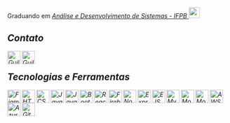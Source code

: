 ##

<p> Graduando em <a href="https://estudante.ifpb.edu.br/cursos/346/" target="_blank" > <em> Análise e Desenvolvimento de Sistemas - IFPB </a> <img src="https://media2.giphy.com/media/SUEN0j6R09jeEriEWr/giphy.gif?cid=ecf05e47f4f5jrf5a45vtjw830ten75mii34yk8rc7h099mv&rid=giphy.gif" width="25"></br>

## Contato

<a title="Linkedin" href="https://www.linkedin.com/in/guilhermee-santos/"><img align="left" alt="Guilherme Linkedin" width="30px" target="_blank" src="https://cdn-icons-png.flaticon.com/512/174/174857.png" /></a>
<a title="Email" href = "mailto:contato@guilhermesantosmj"><img align="left" alt="Guilherme Email" width="30px" target="_blank" src="https://cdn.jsdelivr.net/gh/devicons/devicon@latest/icons/google/google-original.svg" /></a>

<br>

## Tecnologias e Ferramentas

<div>

  <img align="left" width="30px" title="Figma" alt="Figma" src="https://cdn.jsdelivr.net/gh/devicons/devicon@latest/icons/figma/figma-original.svg" />
  <img align="left" width="30px" title="HTML5" alt="HTML5" src="https://cdn.jsdelivr.net/gh/devicons/devicon@latest/icons/html5/html5-original.svg" />
  <img align="left" width="30px" title="CSS3" alt="CSS3" src="https://cdn.jsdelivr.net/gh/devicons/devicon@latest/icons/css3/css3-original.svg" />
  <img align="left" width="30px" title="JavaScript" alt="JavaScript" src="https://cdn.jsdelivr.net/gh/devicons/devicon@latest/icons/javascript/javascript-plain.svg" />
  <img align="left" width="30px" title="Java" alt="Java" src="https://cdn.jsdelivr.net/gh/devicons/devicon@latest/icons/java/java-original-wordmark.svg" />
  <img align="left" width="30px" title="Bootstrap" alt="BootStrap" src="https://cdn.jsdelivr.net/gh/devicons/devicon@latest/icons/bootstrap/bootstrap-original.svg" />
  <img align="left" width="30px" title="ReactJS" alt="ReactJS" src="https://cdn.jsdelivr.net/gh/devicons/devicon@latest/icons/react/react-original.svg" />
  <img align="left" width="30px" title="Firebase" alt="Firebase" src="https://cdn.jsdelivr.net/gh/devicons/devicon@latest/icons/firebase/firebase-original.svg" />
  <img align="left" width="30px" title="NodeJS" alt="NodeJS" src="https://cdn.jsdelivr.net/gh/devicons/devicon@latest/icons/nodejs/nodejs-original.svg" />
  <img align="left" width="30px" title="ExpressJS" alt="ExpressJS" src="https://cdn.jsdelivr.net/gh/devicons/devicon@latest/icons/express/express-original.svg" />
  <img align="left" width="30px" title="EJS" alt="EJS" src="https://cdn.jsdelivr.net/gh/devicons/devicon@latest/icons/ember/ember-original.svg" />
  <img align="left" width="30px" title="MySQL" alt="MySQL" src="https://cdn.jsdelivr.net/gh/devicons/devicon@latest/icons/mysql/mysql-original.svg" />
  <img align="left" width="30px" title="MongoDB" alt="MongoDB" src="https://cdn.jsdelivr.net/gh/devicons/devicon@latest/icons/mongodb/mongodb-original.svg" />
  <img align="left" width="30px" title="Mongoose" alt="Mongoose" src="https://cdn.jsdelivr.net/gh/devicons/devicon@latest/icons/mongoose/mongoose-original.svg" />
  <img align="left" width="30px" title="AWS" alt="AWS" src="https://cdn.jsdelivr.net/gh/devicons/devicon@latest/icons/amazonwebservices/amazonwebservices-plain-wordmark.svg" />
  <img align="left" width="30px" title="Azure" alt="Azure" src="https://cdn.jsdelivr.net/gh/devicons/devicon@latest/icons/azure/azure-original.svg" />
  <img align="left" width="30px" title="Git" alt="Git" src="https://cdn.jsdelivr.net/gh/devicons/devicon@latest/icons/git/git-plain.svg" />
 
</div>
